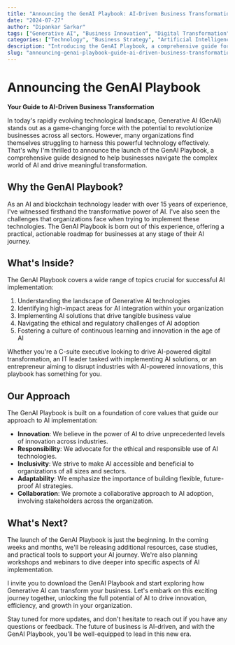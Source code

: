```yaml
---
title: "Announcing the GenAI Playbook: AI-Driven Business Transformation"
date: "2024-07-27"
author: "Dipankar Sarkar"
tags: ["Generative AI", "Business Innovation", "Digital Transformation", "AI Strategy", "Machine Learning"]
categories: ["Technology", "Business Strategy", "Artificial Intelligence"]
description: "Introducing the GenAI Playbook, a comprehensive guide for organizations looking to harness the power of Generative AI. Learn how this resource can help you navigate the complex world of AI and drive meaningful transformation in your business."
slug: "announcing-genai-playbook-guide-ai-driven-business-transformation"
---
```


# Announcing the GenAI Playbook
**Your Guide to AI-Driven Business Transformation**

In today's rapidly evolving technological landscape, Generative AI (GenAI) stands out as a game-changing force with the potential to revolutionize businesses across all sectors. However, many organizations find themselves struggling to harness this powerful technology effectively. That's why I'm thrilled to announce the launch of the GenAI Playbook, a comprehensive guide designed to help businesses navigate the complex world of AI and drive meaningful transformation.

## Why the GenAI Playbook?

As an AI and blockchain technology leader with over 15 years of experience, I've witnessed firsthand the transformative power of AI. I've also seen the challenges that organizations face when trying to implement these technologies. The GenAI Playbook is born out of this experience, offering a practical, actionable roadmap for businesses at any stage of their AI journey.

## What's Inside?

The GenAI Playbook covers a wide range of topics crucial for successful AI implementation:

1. Understanding the landscape of Generative AI technologies
2. Identifying high-impact areas for AI integration within your organization
3. Implementing AI solutions that drive tangible business value
4. Navigating the ethical and regulatory challenges of AI adoption
5. Fostering a culture of continuous learning and innovation in the age of AI

Whether you're a C-suite executive looking to drive AI-powered digital transformation, an IT leader tasked with implementing AI solutions, or an entrepreneur aiming to disrupt industries with AI-powered innovations, this playbook has something for you.

## Our Approach

The GenAI Playbook is built on a foundation of core values that guide our approach to AI implementation:

- **Innovation**: We believe in the power of AI to drive unprecedented levels of innovation across industries.
- **Responsibility**: We advocate for the ethical and responsible use of AI technologies.
- **Inclusivity**: We strive to make AI accessible and beneficial to organizations of all sizes and sectors.
- **Adaptability**: We emphasize the importance of building flexible, future-proof AI strategies.
- **Collaboration**: We promote a collaborative approach to AI adoption, involving stakeholders across the organization.

## What's Next?

The launch of the GenAI Playbook is just the beginning. In the coming weeks and months, we'll be releasing additional resources, case studies, and practical tools to support your AI journey. We're also planning workshops and webinars to dive deeper into specific aspects of AI implementation.

I invite you to download the GenAI Playbook and start exploring how Generative AI can transform your business. Let's embark on this exciting journey together, unlocking the full potential of AI to drive innovation, efficiency, and growth in your organization.

Stay tuned for more updates, and don't hesitate to reach out if you have any questions or feedback. The future of business is AI-driven, and with the GenAI Playbook, you'll be well-equipped to lead in this new era.